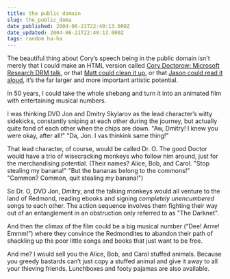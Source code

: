 ```yaml
---
title: the public domain
slug: the_public_doma
date_published: 2004-06-21T22:40:13.000Z
date_updated: 2004-06-21T22:40:13.000Z
tags: random ha-ha
---
```


The beautiful thing about Cory’s speech being in the public domain isn’t merely that I could make an HTML version called [Cory Doctorow: Microsoft Research DRM talk](http://www.dashes.com/anil/stuff/doctorow-drm-ms.html), or that [Matt could clean it up](http://a.wholelottanothing.org/archives.blah/007922), or that [Jason could read it aloud](http://www.kottke.org/04/06/cory-drm-talk), it’s the far larger and more important artistic potential.

In 50 years, I could take the whole shebang and turn it into an animated film with entertaining musical numbers.

I was thinking DVD Jon and Dmitry Skylarov as the lead character’s witty sidekicks, constantly sniping at each other during the journey, but actually quite fond of each other when the chips are down. "Aw, Dmitry! I knew you were okay, after all!" "Da, Jon. I vas thinkink same thing!"

That lead character, of course, would be called Dr. O. The good Doctor would have a trio of wisecracking monkeys who follow him around, just for the merchandising potential. (Their names? Alice, Bob, and Carol. "Stop stealing my banana!" "But the bananas belong to the commons!" "Common? Common, quit stealing my banana!")

So Dr. O, DVD Jon, Dmitry, and the talking monkeys would all venture to the land of Redmond, reading ebooks and signing *completely unencumbered* songs to each other. The action sequence involves them fighting their way out of an entanglement in an obstruction only referred to as "The Darknet".

And then the climax of the film could be a big musical number (“Dee! Arrre! Emmm!”) where they convince the Redmondites to abandon their path of shackling up the poor little songs and books that just want to be free.

And me? I would sell you the Alice, Bob, and Carol stuffed animals. Because you greedy bastards can’t just copy a stuffed animal and give it away to all your thieving friends. Lunchboxes and footy pajamas are also available.
